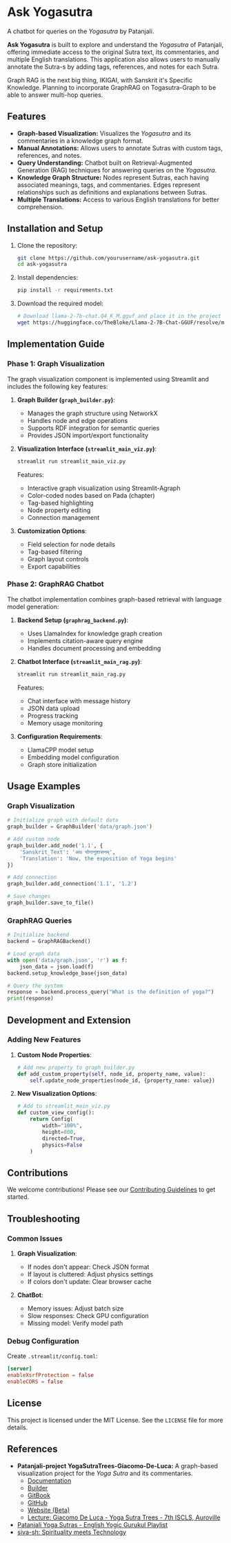 # Ask Yogasutra

A chatbot for queries on the *Yogasutra* by Patanjali.

**Ask Yogasutra** is built to explore and understand the *Yogasutra* of Patanjali, offering immediate access to the original Sutra text, its commentaries, and multiple English translations. This application also allows users to manually annotate the Sutra-s by adding tags, references, and notes for each Sutra.

Graph RAG is the next big thing, IKIGAI, with Sanskrit it's Specific Knowledge. Planning to incorporate GraphRAG on Togasutra-Graph to be able to answer multi-hop queries.

## Features

- **Graph-based Visualization:** Visualizes the *Yogasutra* and its commentaries in a knowledge graph format.
- **Manual Annotations:** Allows users to annotate Sutras with custom tags, references, and notes.
- **Query Understanding:** Chatbot built on Retrieval-Augmented Generation (RAG) techniques for answering queries on the *Yogasutra*.
- **Knowledge Graph Structure:** Nodes represent Sutras, each having associated meanings, tags, and commentaries. Edges represent relationships such as definitions and explanations between Sutras.
- **Multiple Translations:** Access to various English translations for better comprehension.

## Installation and Setup

1. Clone the repository:
    ```bash
    git clone https://github.com/yourusername/ask-yogasutra.git
    cd ask-yogasutra
    ```

2. Install dependencies:
    ```bash
    pip install -r requirements.txt
    ```

3. Download the required model:
    ```bash
    # Download llama-2-7b-chat.Q4_K_M.gguf and place it in the project root
    wget https://huggingface.co/TheBloke/Llama-2-7B-Chat-GGUF/resolve/main/llama-2-7b-chat.Q4_K_M.gguf
    ```

## Implementation Guide

### Phase 1: Graph Visualization

The graph visualization component is implemented using Streamlit and includes the following key features:

1. **Graph Builder (`graph_builder.py`)**:
   - Manages the graph structure using NetworkX
   - Handles node and edge operations
   - Supports RDF integration for semantic queries
   - Provides JSON import/export functionality

2. **Visualization Interface (`streamlit_main_viz.py`)**:
   ```python
   streamlit run streamlit_main_viz.py
   ```
   Features:
   - Interactive graph visualization using Streamlit-Agraph
   - Color-coded nodes based on Pada (chapter)
   - Tag-based highlighting
   - Node property editing
   - Connection management

3. **Customization Options**:
   - Field selection for node details
   - Tag-based filtering
   - Graph layout controls
   - Export capabilities

### Phase 2: GraphRAG Chatbot

The chatbot implementation combines graph-based retrieval with language model generation:

1. **Backend Setup (`graphrag_backend.py`)**:
   - Uses LlamaIndex for knowledge graph creation
   - Implements citation-aware query engine
   - Handles document processing and embedding

2. **Chatbot Interface (`streamlit_main_rag.py`)**:
   ```python
   streamlit run streamlit_main_rag.py
   ```
   Features:
   - Chat interface with message history
   - JSON data upload
   - Progress tracking
   - Memory usage monitoring

3. **Configuration Requirements**:
   - LlamaCPP model setup
   - Embedding model configuration
   - Graph store initialization

## Usage Examples

### Graph Visualization

```python
# Initialize graph with default data
graph_builder = GraphBuilder('data/graph.json')

# Add custom node
graph_builder.add_node('1.1', {
    'Sanskrit_Text': 'अथ योगानुशासनम्',
    'Translation': 'Now, the exposition of Yoga begins'
})

# Add connection
graph_builder.add_connection('1.1', '1.2')

# Save changes
graph_builder.save_to_file()
```

### GraphRAG Queries

```python
# Initialize backend
backend = GraphRAGBackend()

# Load graph data
with open('data/graph.json', 'r') as f:
    json_data = json.load(f)
backend.setup_knowledge_base(json_data)

# Query the system
response = backend.process_query("What is the definition of yoga?")
print(response)
```

## Development and Extension

### Adding New Features

1. **Custom Node Properties**:
   ```python
   # Add new property to graph_builder.py
   def add_custom_property(self, node_id, property_name, value):
       self.update_node_properties(node_id, {property_name: value})
   ```

2. **New Visualization Options**:
   ```python
   # Add to streamlit_main_viz.py
   def custom_view_config():
       return Config(
           width="100%",
           height=800,
           directed=True,
           physics=False
       )
   ```

## Contributions

We welcome contributions! Please see our [Contributing Guidelines](CONTRIBUTING.md) to get started.

## Troubleshooting

### Common Issues

1. **Graph Visualization**:
   - If nodes don't appear: Check JSON format
   - If layout is cluttered: Adjust physics settings
   - If colors don't update: Clear browser cache

2. **ChatBot**:
   - Memory issues: Adjust batch size
   - Slow responses: Check GPU configuration
   - Missing model: Verify model path

### Debug Configuration

Create `.streamlit/config.toml`:
```toml
[server]
enableXsrfProtection = false
enableCORS = false
```

## License

This project is licensed under the MIT License. See the `LICENSE` file for more details.

## References

- **Patanjali-project YogaSutraTrees-Giacomo-De-Luca:** A graph-based visualization project for the *Yoga Sutra* and its commentaries.
  - [Documentation](https://project-patanjali.gitbook.io/yoga-sutra-trees/why-the-yoga-sutra-as-a-graph)
  - [Builder](https://yogasutratrees.pages.dev/)
  - [GitBook](https://project-patanjali.gitbook.io/yoga-sutra-trees/)
  - [GitHub](https://github.com/Giacomo-De-Luca/YogaSutraTrees)
  - [Website (Beta)](https://giacomo-de-luca.github.io/YogaSutraTrees/#)
  - [Lecture: Giacomo De Luca - Yoga Sutra Trees - 7th ISCLS, Auroville](https://www.youtube.com/watch?v=86wcFqKNgxg)
- [Patanjali Yoga Sutras - English Yogic Gurukul Playlist](https://www.youtube.com/playlist?list=PLAV4BpXSJLOqHHfh6BNF53wfiA_bjcde2)
- [siva-sh: Spirituality meets Technology](https://siva.sh/patanjali-yoga-sutra)